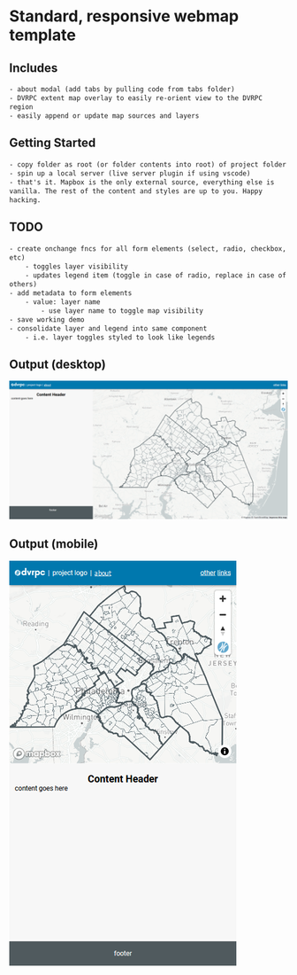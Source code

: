 # Standard, responsive webmap template


## Includes
    - about modal (add tabs by pulling code from tabs folder)
    - DVRPC extent map overlay to easily re-orient view to the DVRPC region
    - easily append or update map sources and layers

## Getting Started
    - copy folder as root (or folder contents into root) of project folder
    - spin up a local server (live server plugin if using vscode)
    - that's it. Mapbox is the only external source, everything else is vanilla. The rest of the content and styles are up to you. Happy hacking. 

## TODO
    - create onchange fncs for all form elements (select, radio, checkbox, etc)
        - toggles layer visibility
        - updates legend item (toggle in case of radio, replace in case of others)
    - add metadata to form elements
        - value: layer name
            - use layer name to toggle map visibility
    - save working demo 
    - consolidate layer and legend into same component
        - i.e. layer toggles styled to look like legends

## Output (desktop)
![desktop screenshot](./desktop.png)

## Output (mobile)
![mobile screenshot](./mobile.png)